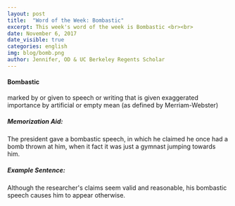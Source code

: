 ```yaml
---
layout: post
title:  "Word of the Week: Bombastic"
excerpt: This week's word of the week is Bombastic <br><br>
date: November 6, 2017
date_visible: true
categories: english
img: blog/bomb.png
author: Jennifer, OD & UC Berkeley Regents Scholar
---
```


<!--more-->
#### Bombastic
marked by or given to speech or writing that is given exaggerated importance by artificial or empty mean (as defined by Merriam-Webster)

##### Memorization Aid:
The president gave a bombastic speech, in which he claimed he once had a bomb thrown at him, when it fact it was just a gymnast jumping towards him.

##### Example Sentence:
Although the researcher's claims seem valid and reasonable, his bombastic speech causes him to appear otherwise.
